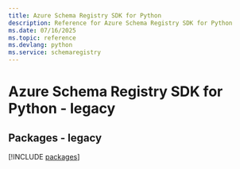 ```yaml
---
title: Azure Schema Registry SDK for Python
description: Reference for Azure Schema Registry SDK for Python
ms.date: 07/16/2025
ms.topic: reference
ms.devlang: python
ms.service: schemaregistry
---
```

# Azure Schema Registry SDK for Python - legacy
## Packages - legacy
[!INCLUDE [packages](schema-registry-index.md)]